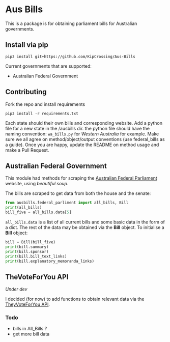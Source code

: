 # Aus Bills

This is a package is for obtaining parliament bills for Australian governments.

## Install via pip

```
pip3 install git+https://github.com/KipCrossing/Aus-Bills
```

Current governments that are supported:

- Australian Federal Government

## Contributing

Fork the repo and install requirements

```
pip3 install -r requirements.txt
```

Each state should their own bills and corresponding website. Add a python file for a new state in the /ausbills dir. the python file should have the naming convention: `wa_bills.py` for _Western Australia_ for example. Make sure we all agree on method/object/output conventions (use federal_bills as a guide). Once you are happy, update the README on method usage and make a Pull Request.

## Australian Federal Government

This module had methods for scraping the [Australian Federal Parliament](https://www.aph.gov.au/Parliamentary_Business/Bills_Legislation/Bills_Lists/Details_page?blsId=legislation%2fbillslst%2fbillslst_c203aa1c-1876-41a8-bc76-1de328bdb726) website, using _beautiful soup_.

The bills are scraped to get data from both the house and the senate:

```python
from ausbills.federal_parliment import all_bills, Bill
print(all_bills)
bill_five = all_bills.data[5]
```

`all_bills.data` is a list of all current bills and some basic data in the form of a dict. The rest of the data may be obtained via the **Bill** object. To initialise a **Bill** object:

```python
bill = Bill(bill_five)
print(bill.summary)
print(bill.sponsor)
print(bill.bill_text_links)
print(bill.explanatory_memoranda_links)
```

## TheVoteForYou API

_Under dev_

I decided (for now) to add functions to obtain relevant data via the [TheyVoteForYou API](https://theyvoteforyou.org.au/help/data).

### Todo

- bills in All_Bills ?
- get more bill data
